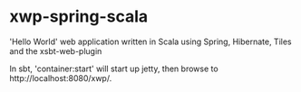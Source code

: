 xwp-spring-scala
================

'Hello World' web application written in Scala using Spring, Hibernate, Tiles and the xsbt-web-plugin

In sbt, 'container:start' will start up jetty, then browse to http://localhost:8080/xwp/.
